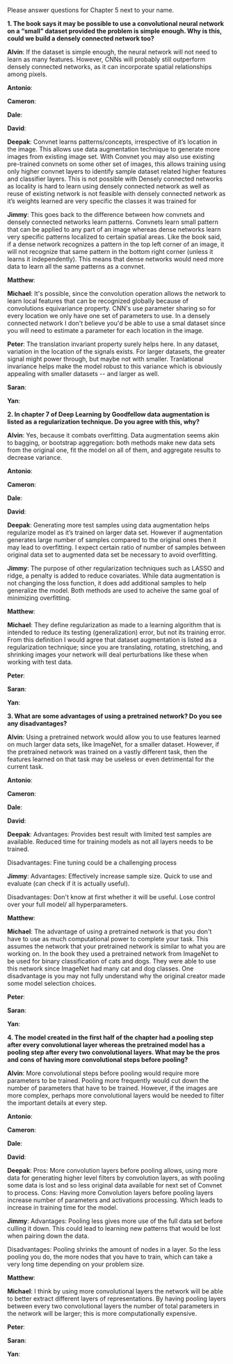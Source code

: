Please answer questions for Chapter 5 next to your name.

**1. The book says it may be possible to use a convolutional neural network on a “small” dataset provided the problem is simple enough. Why is this, could we build a densely connected network too?**
  
**Alvin**: If the dataset is simple enough, the neural network will not need to learn as many features. However, CNNs will probably still outperform densely connected networks, as it can incorporate spatial relationships among pixels.

**Antonio**:

**Cameron**:

**Dale**:

**David**:

**Deepak**:
Convnet learns patterns/concepts, irrespective of it’s location in the image. This allows use data augmentation technique to generate more images from existing image set.
With Convnet you may also use existing pre-trained convnets on some other set of images, this allows training using only higher convnet layers to identify sample dataset related higher features and classifier layers.
This is not possible with Densely connected networks as locality is hard to learn using densely connected network as well as reuse of existing network is not feasible with densely connected network as it’s weights learned are very specific the classes it was trained for


**Jimmy**: This goes back to the difference between how convnets and densely connected networks learn patterns. Convnets learn small pattern that can be applied to any part of an image whereas dense networks learn very specific patterns localized to certain spatial areas. Like the book said, if a dense network recognizes a pattern in the top left corner of an image, it will not recognize that same pattern in the bottom right corner (unless it learns it independently). This means that dense networks would need more data to learn all the same patterns as a convnet.

**Matthew**:

**Michael**: It's possible, since the convolution operation allows the network to learn local features that can be recognized globally because of convolutions equivariance property. CNN's use parameter sharing so for every location we only have one set of parameters to use. In a densely connected network I don't believe you'd be able to use a smal dataset since you will need to estimate a parameter for each location in the image.

**Peter**: The translation invariant property surely helps here.  In any dataset, variation in the location of the signals exists.  For larger datasets, the greater signal might power through, but maybe not with smaller.  Tranlational invariance helps make the model robust to this variance which is obviously appealing with smaller datasets -- and larger as well. 

**Saran**:

**Yan**:
  
**2. In chapter 7 of Deep Learning by Goodfellow data augmentation is listed as a regularization technique. Do you agree with this, why?**
  
**Alvin**: Yes, because it combats overfitting. Data augmentation seems akin to bagging, or bootstrap aggregation: both methods make new data sets from the original one, fit the model on all of them, and aggregate results to decrease variance.

**Antonio**:

**Cameron**:

**Dale**:

**David**:

**Deepak**:
Generating more test samples using data augmentation helps regularize model as it’s trained on larger data set. However if augmentation generates large number of samples compared to the original ones then it may lead to overfitting. I expect certain ratio of number of samples between original data set to augmented data set be necessary to avoid overfitting.

**Jimmy**: 
The purpose of other regularization techniques such as LASSO and ridge, a penalty is added to reduce covariates. While data augmentation is not changing the loss function, it does add additional samples to help generalize the model. Both methods are used to acheive the same goal of minimizing overfitting.

**Matthew**:

**Michael**: They define regularization as made to a learning algorithm that is intended to reduce its testing (generalization) error, but not its training error. From this definition I would agree that dataset augmentation is listed as a regularization technique; since you are translating, rotating, stretching, and shrinking images your network will deal perturbations like these when working with test data.

**Peter**:

**Saran**:

**Yan**:

**3. What are some advantages of using a pretrained network? Do you see any disadvantages?**

**Alvin**: Using a pretrained network would allow you to use features learned on much larger data sets, like ImageNet, for a smaller dataset. However, if the pretrained network was trained on a vastly different task, then the features learned on that task may be useless or even detrimental for the current task. 

**Antonio**:

**Cameron**:

**Dale**:

**David**:

**Deepak**:
Advantages:
Provides best result with limited test samples are available.
Reduced time for training models as not all layers needs to be trained.

Disadvantages:
Fine tuning could be a challenging process


**Jimmy**: 
Advantages:
Effectively increase sample size.
Quick to use and evaluate (can check if it is actually useful).


Disadvantages:
Don't know at first whether it will be useful.
Lose control over your full model/ all hyperparameters.

**Matthew**:

**Michael**: The advantage of using a pretrained network is that you don't have to use as much computational power to complete your task. This assumes the network that your pretrained network is similar to what you are working on. In the book they used a pretrained network from ImageNet to be used for binary classification of cats and dogs. They were able to use this network since ImageNet had many cat and dog classes. One disadvantage is you may not fully understand why the original creator made some model selection choices.

**Peter**:

**Saran**:

**Yan**:


**4. The model created in the first half of the chapter had a pooling step after every convolutional layer whereas the pretrained model has a pooling step after every two convolutional layers. What may be the pros and cons of having more convolutional steps before pooling?**

**Alvin**: More convolutional steps before pooling would require more parameters to be trained. Pooling more frequently would cut down the number of parameters that have to be trained. However, if the images are more complex, perhaps more convolutional layers would be needed to filter the important details at every step. 

**Antonio**:

**Cameron**:

**Dale**:

**David**:

**Deepak**:
Pros:
More convolution layers before pooling allows, using more data for generating higher level filters by convolution layers, as with pooling some data is lost and so less original data available for next set of Convnet to process.
Cons:
Having more Convolution layers before pooling layers increase number of parameters and activations processing. Which leads to increase in training time for the model.


**Jimmy**: 
Advantages:
Pooling less gives more use of the full data set before culling it down. This could lead to learning new patterns that would be lost when pairing down the data.

Disadvantages:
Pooling shrinks the amount of nodes in a layer. So the less pooling you do, the more nodes that you have to train, which can take a very long time depending on your problem size.


**Matthew**:

**Michael**: I think by using more convolutional layers the network will be able to better extract different layers of representations. By having pooling layers between every two convolutional layers the number of total parameters in the network will be larger; this is more computationally expensive.

**Peter**:

**Saran**:

**Yan**:
